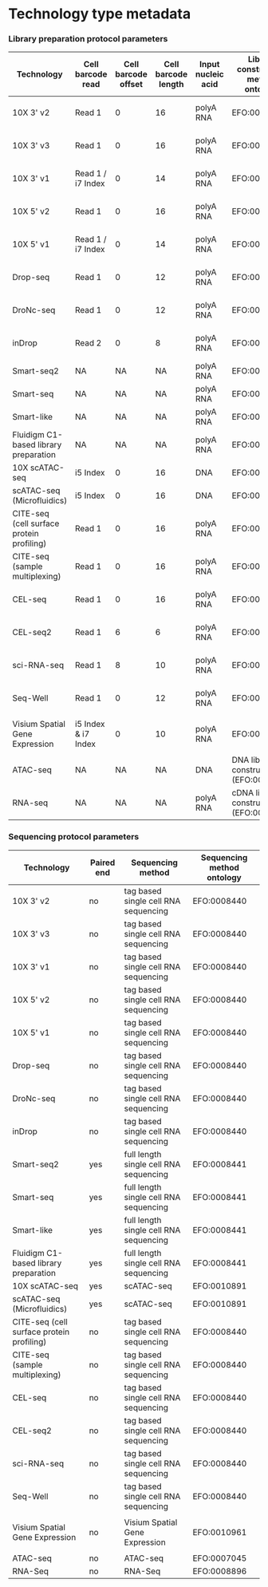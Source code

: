 # Technology type metadata


### Library preparation protocol parameters


| Technology                                 | Cell barcode read | Cell barcode offset | Cell barcode length | Input nucleic acid | Library construction method ontology       | End bias    | Primer  | strand    | Umi barcode read | Umi barcode offset | Umi barcode length |
|--------------------------------------------|-------------------|---------------------|---------------------|--------------------|--------------------------------------------------|-------------|---------|-----------|------------------|--------------------|--------------------|
| 10X 3' v2                                  | Read 1            | 0                   | 16                  | polyA RNA          | EFO:0009899                                      | 3 prime tag | poly-dT | first     | Read 1           | 16                 | 10                 |
| 10X 3' v3                                  | Read 1            | 0                   | 16                  | polyA RNA          | EFO:0009922                                      | 3 prime tag | poly-dT | first     | Read 1           | 16                 | 12                 |
| 10X 3' v1                                  | Read 1 / i7 Index | 0                   | 14                  | polyA RNA          | EFO:0009901                                      | 3 prime tag | poly-dT | first     | Read 1 / Read 2  | 14                 | 10                 |
| 10X 5' v2                                  | Read 1            | 0                   | 16                  | polyA RNA          | EFO:0009900                                      | 5 prime tag | poly-dT | first     | Read 1           | 16                 | 10                 |
| 10X 5' v1                                  | Read 1 / i7 Index | 0                   | 14                  | polyA RNA          | EFO:0011025                                      | 5 prime tag | poly-dT | first     | Read 1           | 14                 | 10                 |
| Drop-seq                                   | Read 1            | 0                   | 12                  | polyA RNA          | EFO:0008722                                      | 3 prime tag | poly-dT | first     | Read 1           | 12                 | 8                  |
| DroNc-seq                                  | Read 1            | 0                   | 12                  | polyA RNA          | EFO:0008720                                      | 3 prime tag | poly-dT | first     | Read 1           | 12                 | 8                  |
| inDrop                                     | Read 2            | 0                   | 8                   | polyA RNA          | EFO:0008780                                      | 3 prime tag | poly-dT | first     | Read 2           | 8                  | 6                  |
| Smart-seq2                                 | NA                | NA                  | NA                  | polyA RNA          | EFO:0008931                                      | full length | poly-dT | unstranded| NA               | NA                 | NA                 |   
| Smart-seq                                  | NA                | NA                  | NA                  | polyA RNA          | EFO:0008930                                      | full length | poly-dT | unstranded| NA               | NA                 | NA                 |
| Smart-like                                 | NA                | NA                  | NA                  | polyA RNA          | EFO:0010184                                      | full length | poly-dT | unstranded| NA               | NA                 | NA                 |
| Fluidigm C1-based library preparation      | NA                | NA                  | NA                  | polyA RNA          | EFO:0010058                                      | full length | poly-dT | unstranded| NA               | NA                 | NA                 |
| 10X scATAC-seq                             | i5 Index          | 0                   | 16                  | DNA                | EFO:0030007                                      | full length | random  | unstranded| NA               | NA                 | NA                 |
| scATAC-seq (Microfluidics)                 | i5 Index          | 0                   | 16                  | DNA                | EFO:0008904                                      | full length | random  | unstranded| NA               | NA                 | NA                 |
| CITE-seq (cell surface protein profiling)  | Read 1            | 0                   | 16                  | polyA RNA          | EFO:0030008                                      | 3 prime tag | poly-dT | first     | Read 1           | 16                 | 12                 |
| CITE-seq (sample multiplexing)             | Read 1            | 0                   | 16                   | polyA RNA         | EFO:0030009                                      | 3 prime tag | poly-dT | first     | Read 1           | 16                 | 12                 |
| CEL-seq                                    | Read 1            | 0                   | 16                  | polyA RNA          | EFO:0009294                                      | 3 prime tag | poly-dT | first     | Read 1           | 16                 | 12                 |
| CEL-seq2                                   | Read 1            | 6                   | 6                   | polyA RNA          | EFO:0010010                                      | 3 prime tag | poly-dT | first     | Read 1           | 0                  | 6                  |
| sci-RNA-seq                                | Read 1            | 8                   | 10                  | polyA RNA          | EFO:0010550                                      | 3 prime tag | poly-dT | first     | Read 1           | 0                  | 8                  |
| Seq-Well                                   | Read 1            | 0                   | 12                  | polyA RNA          | EFO:0008919                                      | 3 prime tag | poly-dT | first     | Read 1           | 12                 | 8                  |
|                                            |                   |                     |                     |                    |                                                  |             |         |           |                  |                    |                    |
| Visium Spatial Gene Expression             |i5 Index & i7 Index| 0                   | 10                  | polyA RNA          | EFO:0010961                                      | 3 prime tag | poly-dT | first     | Read 1           | 0 spatial,16 umi  | 16 spatial,10 umi   |      
|                                            |                   |                     |                     |                    |                                                  |             |         |           |                  |                    |                    |
| ATAC-seq                                   | NA                | NA                  | NA                  | DNA                | DNA library construction (EFO:0010172)         | full length | random  | unstranded| NA               | NA                 | NA                 |      
| RNA-seq                                   | NA                | NA                  | NA                  | polyA RNA            | cDNA library construction (EFO:0004187)         | full length | poly-dT | unstranded| NA               | NA                 | NA                 |

### Sequencing protocol parameters

| Technology                                 | Paired end  | Sequencing method                      | Sequencing method ontology
|--------------------------------------------|-------------|----------------------------------------|----------------------------|
| 10X 3' v2                                  | no          | tag based single cell RNA sequencing   | EFO:0008440                |                 
| 10X 3' v3                                  | no          | tag based single cell RNA sequencing   | EFO:0008440                |                 
| 10X 3' v1                                  | no          | tag based single cell RNA sequencing   | EFO:0008440                |                 
| 10X 5' v2                                  | no          | tag based single cell RNA sequencing   | EFO:0008440                |                 
| 10X 5' v1                                  | no          | tag based single cell RNA sequencing   | EFO:0008440                |    
| Drop-seq                                   | no          | tag based single cell RNA sequencing   | EFO:0008440                | 
| DroNc-seq                                  | no          | tag based single cell RNA sequencing   | EFO:0008440                |                 
| inDrop                                     | no          | tag based single cell RNA sequencing   | EFO:0008440                |             
| Smart-seq2                                 | yes         | full length single cell RNA sequencing | EFO:0008441                |          
| Smart-seq                                  | yes         | full length single cell RNA sequencing | EFO:0008441                |                 
| Smart-like                                 | yes         | full length single cell RNA sequencing | EFO:0008441                |                 
| Fluidigm C1-based library preparation      | yes         | full length single cell RNA sequencing | EFO:0008441                |      
| 10X scATAC-seq                             | yes         | scATAC-seq                             | EFO:0010891                | 
| scATAC-seq (Microfluidics)                 | yes         | scATAC-seq                             | EFO:0010891                | 
| CITE-seq (cell surface protein profiling)  | no          | tag based single cell RNA sequencing   | EFO:0008440                |       
| CITE-seq (sample multiplexing)             | no          | tag based single cell RNA sequencing   | EFO:0008440                |     
| CEL-seq                                    | no          | tag based single cell RNA sequencing   | EFO:0008440                |                 
| CEL-seq2                                   | no          | tag based single cell RNA sequencing   | EFO:0008440                |     
| sci-RNA-seq                                | no          | tag based single cell RNA sequencing   | EFO:0008440                |    
| Seq-Well                                   | no          | tag based single cell RNA sequencing   | EFO:0008440                | 
|                                            |             |                                        |                            | 
| Visium Spatial Gene Expression             | no          | Visium Spatial Gene Expression         | EFO:0010961                |
|                                            |             |                                        |                            | 
| ATAC-seq                                   | no          | ATAC-seq                               | EFO:0007045                | 
| RNA-Seq                                    | no          | RNA-Seq                                | EFO:0008896                | 
